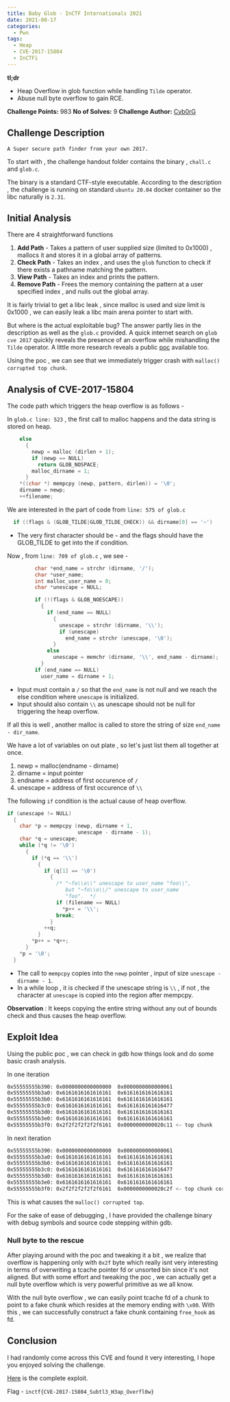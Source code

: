 ```yaml
---
title: Baby Glob - InCTF Internationals 2021
date: 2021-08-17
categories:
  - Pwn
tags:
  - Heap
  - CVE-2017-15804
  - InCTFi
---
```


**tl;dr**

+ Heap Overflow in glob function while handling `Tilde` operator.
+ Abuse null byte overflow to gain RCE.

**Challenge Points:** 983
**No of Solves:** 9
**Challenge Author:** [Cyb0rG](https://twitter.com/_Cyb0rG)

## Challenge Description

`A Super secure path finder from your own 2017.`

To start with , the challenge handout folder contains the binary , `chall.c` and `glob.c`.

The binary is a standard CTF-style executable. According to the description , the challenge is running on standard `ubuntu 20.04` docker container so the libc naturally is `2.31`.

## Initial Analysis

There are 4 straightforward functions 

1. **Add Path** - Takes a pattern of user supplied size (limited to 0x1000) , mallocs it and stores it in a global array of patterns.
2. **Check Path** - Takes an index , and uses the `glob` function to check if there exists a pathname matching the pattern.
3. **View Path** - Takes an index and prints the pattern.
4. **Remove Path** - Frees the memory containing the pattern at a user specified index , and nulls out the global array.

It is fairly trivial to get a libc leak , since malloc is used and size limit is 0x1000 , we can easily leak a libc main arena pointer to start with.

But where is the actual exploitable bug? The answer partly lies in the description as well as the `glob.c` provided. A quick internet search on `glob cve 2017` quickly reveals the presence of an overflow while mishandling the `Tilde` operator. A little more research reveals a public [poc](https://sourceware.org/bugzilla/attachment.cgi?id=10549&action=edit) available too. 

Using the poc , we can see that we immediately trigger crash with `malloc() corrupted top chunk`.

## Analysis of CVE-2017-15804

The code path which triggers the heap overflow is as follows -

In `glob.c line: 523` , the first call to malloc happens and the data string is stored on heap.

```c
    else
      {
        newp = malloc (dirlen + 1);
        if (newp == NULL)
          return GLOB_NOSPACE;
        malloc_dirname = 1;
      }
    *((char *) mempcpy (newp, pattern, dirlen)) = '\0';
    dirname = newp;
    ++filename;
```

We are interested in the part of code from `line: 575 of glob.c`

```c
  if ((flags & (GLOB_TILDE|GLOB_TILDE_CHECK)) && dirname[0] == '~')
```

+ The very first character should be `~` and the flags should have the GLOB_TILDE to get into the if condition.

Now , from `line: 709 of glob.c` , we see -

```c
         char *end_name = strchr (dirname, '/');
         char *user_name;
         int malloc_user_name = 0;
         char *unescape = NULL;

         if (!(flags & GLOB_NOESCAPE))
           {
             if (end_name == NULL)
               {
                 unescape = strchr (dirname, '\\');
                 if (unescape)
                   end_name = strchr (unescape, '\0');
               }
             else
               unescape = memchr (dirname, '\\', end_name - dirname);
           }
         if (end_name == NULL)
           user_name = dirname + 1;
```

+ Input must contain a `/` so that the `end_name` is not null and we reach the else condition where `unescape` is initialized.
+ Input should also contain `\\` as unescape should not be null for triggering the heap overflow.

If all this is well , another malloc is called to store the string of size `end_name - dir_name`.

We have a lot of variables on out plate , so let's just list them all together at once.

1. newp = malloc(endname - dirname)
2. dirname = input pointer
3. endname = address of first occurence of `/`
4. unescape = address of first occurence of `\\`

The following `if` condition is the actual cause of heap overflow.

```c
if (unescape != NULL)
  {
    char *p = mempcpy (newp, dirname + 1,
                       unescape - dirname - 1);
    char *q = unescape;
    while (*q != '\0')
      {
        if (*q == '\\')
          {
            if (q[1] == '\0')
              {
                /* "~fo\\o\\" unescape to user_name "foo\\",
                   but "~fo\\o\\/" unescape to user_name
                   "foo".  */
                if (filename == NULL)
                  *p++ = '\\';
                break;
              }
            ++q;
          }
        *p++ = *q++;
      }
    *p = '\0';
  }
```

+ The call to `mempcpy` copies into the `newp` pointer , input of size `unescape - dirname - 1`.
+ In a while loop , it is checked if the unescape string is `\\` , if not , the character at `unescape` is copied into the region after mempcpy.

**Observation** : It keeps copying the entire string without any out of bounds check and thus causes the heap overflow.

## Exploit Idea

Using the public poc , we can check in gdb how things look and do some basic crash analysis.

In one iteration

```sh
0x55555555b390:	0x0000000000000000	0x0000000000000061
0x55555555b3a0:	0x6161616161616161	0x6161616161616161
0x55555555b3b0:	0x6161616161616161	0x6161616161616161
0x55555555b3c0:	0x6161616161616161	0x6161616161616477
0x55555555b3d0:	0x6161616161616161	0x6161616161616161
0x55555555b3e0:	0x6161616161616161	0x6161616161616161
0x55555555b3f0:	0x2f2f2f2f2f2f6161	0x0000000000020c11 <- top chunk
```

In next iteration

```sh
0x55555555b390:	0x0000000000000000	0x0000000000000061
0x55555555b3a0:	0x6161616161616161	0x6161616161616161
0x55555555b3b0:	0x6161616161616161	0x6161616161616161
0x55555555b3c0:	0x6161616161616161	0x6161616161616477
0x55555555b3d0:	0x6161616161616161	0x6161616161616161
0x55555555b3e0:	0x6161616161616161	0x6161616161616161
0x55555555b3f0:	0x2f2f2f2f2f2f6161	0x0000000000020c2f <- top chunk corrupted with input
```

This is what causes the `malloc() corrupted top`.

For the sake of ease of debugging , I have provided the challenge binary with debug symbols and source code stepping within gdb.

### Null byte to the rescue

After playing around with the poc and tweaking it a bit , we realize that overflow is happening only with `0x2f` byte which really isnt very interesting in terms of overwriting a tcache pointer fd or unsorted bin since it's not aligned. But with some effort and tweaking the poc , we can actually get a null byte overflow which is very powerful primitive as we all know.

With the null byte overflow , we can easily point tcache fd of a chunk to point to a fake chunk which resides at the memory ending with `\x00`. With this , we can successfully construct a fake chunk containing `free_hook` as fd.

## Conclusion

I had randomly come across this CVE and found it very interesting, I hope you enjoyed solving the challenge.

[Here](https://gist.github.com/PwnVerse/d4d73d38c06b6cc20be4de9e98f16bbe) is the complete exploit.

Flag - `inctf{CVE-2017-15804_Subtl3_H3ap_Overfl0w}`












